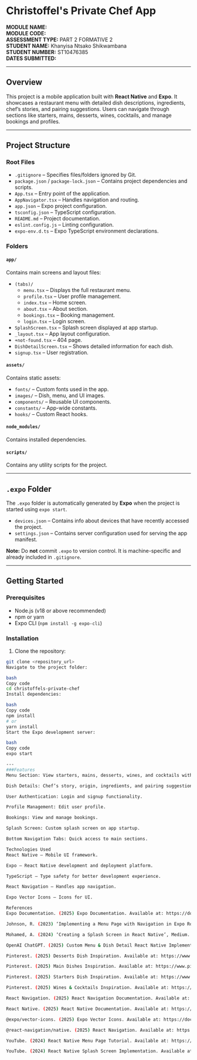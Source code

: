 # Christoffel's Private Chef App

**MODULE NAME:**  
**MODULE CODE:**  
**ASSESSMENT TYPE:** PART 2 FORMATIVE 2  
**STUDENT NAME:** Khanyisa Ntsako Shikwambana  
**STUDENT NUMBER:** ST10476385  
**DATES SUBMITTED:**  

---

## Overview
This project is a mobile application built with **React Native** and **Expo**. It showcases a restaurant menu with detailed dish descriptions, ingredients, chef’s stories, and pairing suggestions. Users can navigate through sections like starters, mains, desserts, wines, cocktails, and manage bookings and profiles.

---


## Project Structure

### Root Files
- `.gitignore` – Specifies files/folders ignored by Git.
- `package.json` / `package-lock.json` – Contains project dependencies and scripts.
- `App.tsx` – Entry point of the application.
- `AppNavigator.tsx` – Handles navigation and routing.
- `app.json` – Expo project configuration.
- `tsconfig.json` – TypeScript configuration.
- `README.md` – Project documentation.
- `eslint.config.js` – Linting configuration.
- `expo-env.d.ts` – Expo TypeScript environment declarations.

### Folders

#### `app/`
Contains main screens and layout files:
- `(tabs)/`
  - `menu.tsx` – Displays the full restaurant menu.
  - `profile.tsx` – User profile management.
  - `index.tsx` – Home screen.
  - `about.tsx` – About section.
  - `bookings.tsx` – Booking management.
  - `login.tsx` – Login screen.
- `SplashScreen.tsx` – Splash screen displayed at app startup.
- `_layout.tsx` – App layout configuration.
- `+not-found.tsx` – 404 page.
- `DishDetailScreen.tsx` – Shows detailed information for each dish.
- `signup.tsx` – User registration.

#### `assets/`
Contains static assets:
- `fonts/` – Custom fonts used in the app.
- `images/` – Dish, menu, and UI images.
- `components/` – Reusable UI components.
- `constants/` – App-wide constants.
- `hooks/` – Custom React hooks.

#### `node_modules/`
Contains installed dependencies.

#### `scripts/`
Contains any utility scripts for the project.

---

## `.expo` Folder
The `.expo` folder is automatically generated by **Expo** when the project is started using `expo start`.

- `devices.json` – Contains info about devices that have recently accessed the project.  
- `settings.json` – Contains server configuration used for serving the app manifest.

**Note:** Do **not** commit `.expo` to version control. It is machine-specific and already included in `.gitignore`.

---

## Getting Started

### Prerequisites
- Node.js (v18 or above recommended)
- npm or yarn
- Expo CLI (`npm install -g expo-cli`)

### Installation
1. Clone the repository:  
```bash
git clone <repository_url>
Navigate to the project folder:

bash
Copy code
cd christoffels-private-chef
Install dependencies:

bash
Copy code
npm install
# or
yarn install
Start the Expo development server:

bash
Copy code
expo start

---
###Features
Menu Section: View starters, mains, desserts, wines, and cocktails with detailed descriptions and ingredients.

Dish Details: Chef’s story, origin, ingredients, and pairing suggestions.

User Authentication: Login and signup functionality.

Profile Management: Edit user profile.

Bookings: View and manage bookings.

Splash Screen: Custom splash screen on app startup.

Bottom Navigation Tabs: Quick access to main sections.

Technologies Used
React Native – Mobile UI framework.

Expo – React Native development and deployment platform.

TypeScript – Type safety for better development experience.

React Navigation – Handles app navigation.

Expo Vector Icons – Icons for UI.

References
Expo Documentation. (2025) Expo Documentation. Available at: https://docs.expo.dev/ (Accessed: 6 October 2025).

Johnson, R. (2023) ‘Implementing a Menu Page with Navigation in Expo Router’, Dev.to. Available at: https://dev.to/example/expo-router-menu-page (Accessed: 6 October 2025).

Mohamed, A. (2024) ‘Creating a Splash Screen in React Native’, Medium. Available at: https://medium.com/@example/splash-screen-react-native-12345 (Accessed: 6 October 2025).

OpenAI ChatGPT. (2025) Custom Menu & Dish Detail React Native Implementation. Personal guidance and code snippets, provided via conversation on 6 October 2025.

Pinterest. (2025) Desserts Dish Inspiration. Available at: https://www.pinterest.com/pin/xxxxxxxxxxxx (Accessed: 6 October 2025).

Pinterest. (2025) Main Dishes Inspiration. Available at: https://www.pinterest.com/pin/xxxxxxxxxxxx (Accessed: 6 October 2025).

Pinterest. (2025) Starters Dish Inspiration. Available at: https://www.pinterest.com/pin/xxxxxxxxxxxx (Accessed: 6 October 2025).

Pinterest. (2025) Wines & Cocktails Inspiration. Available at: https://www.pinterest.com/pin/xxxxxxxxxxxx (Accessed: 6 October 2025).

React Navigation. (2025) React Navigation Documentation. Available at: https://reactnavigation.org/docs/getting-started (Accessed: 6 October 2025).

React Native. (2025) React Native Documentation. Available at: https://reactnative.dev/docs/getting-started (Accessed: 6 October 2025).

@expo/vector-icons. (2025) Expo Vector Icons. Available at: https://docs.expo.dev/guides/icons/ (Accessed: 6 October 2025).

@react-navigation/native. (2025) React Navigation. Available at: https://www.npmjs.com/package/@react-navigation/native (Accessed: 6 October 2025).

YouTube. (2024) React Native Menu Page Tutorial. Available at: https://www.youtube.com/watch?v=xxxxxxxxxxx (Accessed: 6 October 2025).

YouTube. (2024) React Native Splash Screen Implementation. Available at: https://www.youtube.com/watch?v=xxxxxxxxxxx (Accessed: 6 October 2025).

